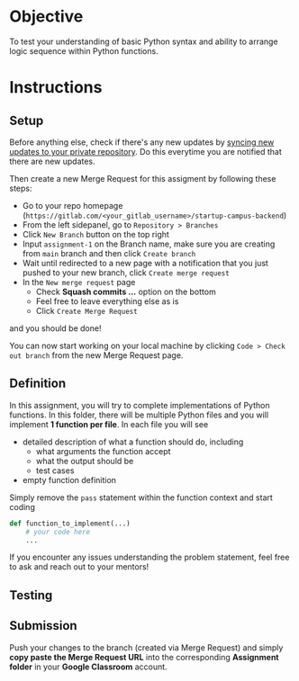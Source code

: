 # Objective

To test your understanding of basic Python syntax and ability to arrange logic sequence within Python functions.

# Instructions

## Setup

Before anything else, check if there's any new updates by [syncing new updates to your private repository](https://gitlab.com/startupcampus.be/startup-campus-backend#sync-repository). Do this everytime you are notified that there are new updates.

Then create a new Merge Request for this assigment by following these steps:
- Go to your repo homepage (`https://gitlab.com/<your_gitlab_username>/startup-campus-backend`)
- From the left sidepanel, go to `Repository > Branches`
- Click `New Branch` button on the top right
- Input `assignment-1` on the Branch name, make sure you are creating from `main` branch and then click `Create branch`
- Wait until redirected to a new page with a notification that you just pushed to your new branch, click `Create merge request`
- In the `New merge request` page
  - Check **Squash commits ...** option on the bottom
  - Feel free to leave everything else as is
  - Click `Create Merge Request`

and you should be done! 

You can now start working on your local machine by clicking  `Code > Check out branch` from the new Merge Request page.

## Definition

In this assignment, you will try to complete implementations of Python functions. In this folder, there will be multiple Python files and you will implement **1 function per file**. In each file you will see
- detailed description of what a function should do, including
  - what arguments the function accept
  - what the output should be
  - test cases
- empty function definition


Simply remove the `pass` statement within the function context and start coding
```py
def function_to_implement(...)
    # your code here
    ...
```

If you encounter any issues understanding the problem statement, feel free to ask and reach out to your mentors!

## Testing

## Submission

Push your changes to the branch (created via Merge Request) and simply **copy paste the Merge Request URL** into the corresponding **Assignment folder** in your **Google Classroom** account.